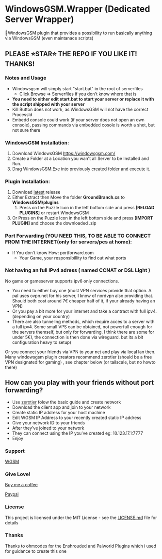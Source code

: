 # WindowsGSM.Wrapper (Dedicated Server Wrapper)
🧩WindowsGSM plugin that provides a possibility to run basically anything via WindowsGSM (even maintanace scripts)

## PLEASE ⭐STAR⭐ THE REPO IF YOU LIKE IT! THANKS!

### Notes and Usage
- Windowsgsm will simply start "start.bat" in the root of serverfiles
  - Click Browse => Serverfiles if you don't know where that is
- **You need to either edit start.bat to start your server or replace it with the script shipped with your server**
- Kill Button does not work, as WindowsGSM will not have the correct ProcessId
- Embedd console could work (if your server does not open an own console), passing commands via embedded cosole is worth a shot, but not sure there

### WindowsGSM Installation: 
1. Download  WindowsGSM https://windowsgsm.com/ 
2. Create a Folder at a Location you wan't all Server to be Installed and Run.
3. Drag WindowsGSM.Exe into previously created folder and execute it.

### Plugin Installation:
1. Download [latest](https://https://github.com/Raziel7893/WindowsGSM.GroundBranch/releases/latest) release
2. Either Extract then Move the folder **GroundBranch.cs** to **WindowsGSM/plugins** 
    1. Press on the Puzzle Icon in the left bottom side and press **[RELOAD PLUGINS]** or restart WindowsGSM
3. Or Press on the Puzzle Icon in the left bottom side and press **[IMPORT PLUGIN]** and choose the downloaded .zip

### Port Forwarding (YOU NEED THIS, TO BE ABLE TO CONNECT FROM THE INTERNET(only for servers/pcs at home):
- If You don't know How: portforward.com
  - Your Game, your responsibillity to find out what ports

### Not having an full IPv4 adress ( named CCNAT or DSL Light )
No game or gameserver supports ipv6 only connections. 
- You need to either buy one (most VPN services provide that option. A pal uses ovpn.net for his server, I know of nordvpn also providing that. Should both cost around 7€ cheaper half of it, if your already having an VPN)
- Or you pay a bit more for your internet and take a contract with full ipv4. (depending on your country)
- There are also tunneling methods, which require acces to a server with a full ipv4. Some small VPS can be obtained, not powerfull enough for the servers themself, but only for forwarding. I think there are some for under 5€), the connection is then done via wireguard. but its a bit configuration heavy to setup) 

Or you connect your friends via VPN to your net and play via local lan then.
Many windowsgsm plugin creators recommend zerotier (should be a free VPN designated for gaming) , see chapter below (or tailscale, but no howto there)

## How can you play with your friends without port forwarding?
- Use [zerotier](https://www.zerotier.com/) folow the basic guide and create network
- Download the client app and join to your network
- Create static IP address for your host machine
- Edit WGSM IP Address to your recently created static IP address
- Give your network ID to your friends
- After they've joined to your network
- They can connect using the IP you've created eg: 10.123.17.1:7777
- Enjoy

### Support
[WGSM](https://discord.com/channels/590590698907107340/645730252672335893)

### Give Love!
[Buy me a coffee](https://ko-fi.com/raziel7893)

[Paypal](https://paypal.me/raziel7893)

### License
This project is licensed under the MIT License - see the <a href="https://github.com/raziel7893/WindowsGSM.GroundBranch/blob/main/LICENSE">LICENSE.md</a> file for details

### Thanks
Thanks to ohmcodes for the Enshrouded and Palworld Plugins which i used for guidance to create this one
